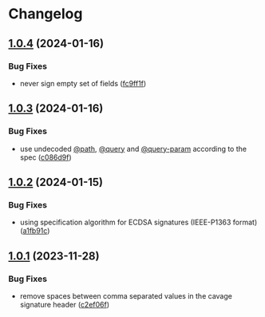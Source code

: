 # Changelog

## [1.0.4](https://github.com/dhensby/node-http-message-signatures/compare/v1.0.3...v1.0.4) (2024-01-16)


### Bug Fixes

* never sign empty set of fields ([fc9ff1f](https://github.com/dhensby/node-http-message-signatures/commit/fc9ff1fccd05b51bc1591afb50fb42728d12645e))

## [1.0.3](https://github.com/dhensby/node-http-message-signatures/compare/v1.0.2...v1.0.3) (2024-01-16)


### Bug Fixes

* use undecoded [@path](https://github.com/path), [@query](https://github.com/query) and [@query-param](https://github.com/query-param) according to the spec ([c086d9f](https://github.com/dhensby/node-http-message-signatures/commit/c086d9f7203bb34b9d33942f6e5f9a90fa1a4d11))

## [1.0.2](https://github.com/dhensby/node-http-message-signatures/compare/v1.0.1...v1.0.2) (2024-01-15)


### Bug Fixes

* using specification algorithm for ECDSA signatures (IEEE-P1363 format) ([a1fb91c](https://github.com/dhensby/node-http-message-signatures/commit/a1fb91c8d590b6c15fc8a86fc2b1fa5f0e2ca834))

## [1.0.1](https://github.com/dhensby/node-http-message-signatures/compare/v1.0.0...v1.0.1) (2023-11-28)


### Bug Fixes

* remove spaces between comma separated values in the cavage signature header ([c2ef06f](https://github.com/dhensby/node-http-message-signatures/commit/c2ef06f075469704f54355ac3ae435cbcb660be5))
